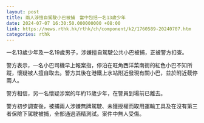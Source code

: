 ```yaml
---
layout: post
title: 兩人涉擅自駕駛小巴被捕　當中包括一名13歲少年
date: 2024-07-07 16:30:50.000000000 +08:00
link: https://news.rthk.hk/rthk/ch/component/k2/1760589-20240707.htm
categories: rthk
---
```


一名13歲少年及一名19歲男子，涉嫌擅自駕駛公共小巴被捕，正被警方扣查。

警方表示，一名小巴司機早上報案指，停泊在旺角西洋菜南街的紅色小巴不知所蹤，懷疑被人擅自取去。警方其後在港鐵上水站附近發現有關小巴，並於附近截停兩人。

警方相信，另一名懷疑涉案的年約15歲少年，在警員到場前已離去。

警方初步調查後，被捕兩人涉嫌無牌駕駛、未獲授權而取用運輸工具及在沒有第三者保險下駕駛被捕，全部通過酒精測試。案件中無人受傷。
